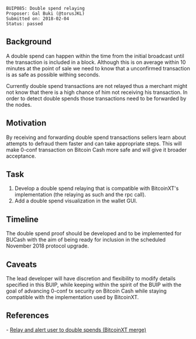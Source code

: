     BUIP085: Double spend relaying
    Proposer: Gal Buki (@torusJKL)
    Submitted on: 2018-02-04
    Status: passed

Background
----------

A double spend can happen within the time from the initial broadcast
until the transaction is included in a block. Although this is on
average within 10 minutes at the point of sale we need to know that a
unconfirmed transaction is as safe as possible withing seconds.

Currently double spend transactions are not relayed thus a merchant
might not know that there is a high chance of him not receiving his
transaction. In order to detect double spends those transactions need to
be forwarded by the nodes.

Motivation
----------

By receiving and forwarding double spend transactions sellers learn
about attempts to defraud them faster and can take appropriate steps.
This will make 0-conf transaction on Bitcoin Cash more safe and will
give it broader acceptance.

Task
----

1.  Develop a double spend relaying that is compatible with BitcoinXT's
    implementation (the relaying as such and the rpc call).
2.  Add a double spend visualization in the wallet GUI.

Timeline
--------

The double spend proof should be developed and to be implemented for
BUCash with the aim of being ready for inclusion in the scheduled
November 2018 protocol upgrade.

Caveats
-------

The lead developer will have discretion and flexibility to modify
details specified in this BUIP, while keeping within the spirit of the
BUIP with the goal of advancing 0-conf tx security on Bitcoin Cash while
staying compatible with the implementation used by BitcoinXT.

References
----------

\- [Relay and alert user to double spends (BitcoinXT
merge)](https://github.com/bitcoin/bitcoin/pull/3883/files/9fa53dd3bdc6f62b16a7c2b970449c8c35f4c41b "wikilink")
